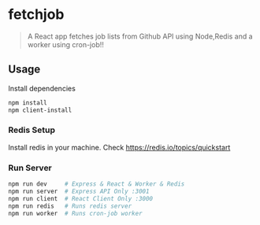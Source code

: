 # fetchjob

>A React app fetches job lists from Github API using Node,Redis and a worker using cron-job!!

## Usage

Install dependencies

```bash
npm install
npm client-install
```

### Redis Setup

Install redis in your machine. Check https://redis.io/topics/quickstart  

### Run Server

```bash
npm run dev     # Express & React & Worker & Redis 
npm run server  # Express API Only :3001
npm run client  # React Client Only :3000
npm run redis   # Runs redis server
npm run worker  # Runs cron-job worker
